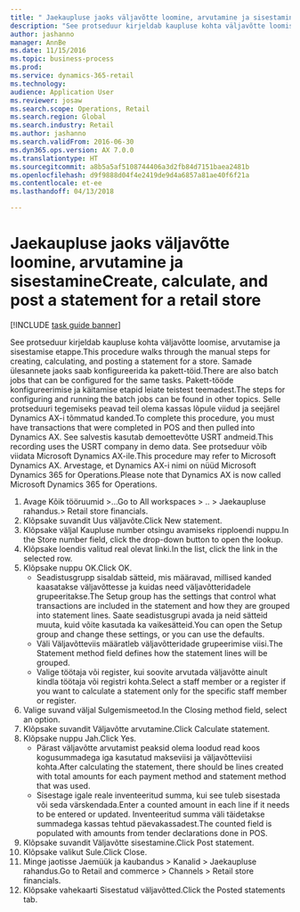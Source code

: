 ```yaml
--- 
title: " Jaekaupluse jaoks väljavõtte loomine, arvutamine ja sisestamine"
description: "See protseduur kirjeldab kaupluse kohta väljavõtte loomise, arvutamise ja sisestamise etappe."
author: jashanno
manager: AnnBe
ms.date: 11/15/2016
ms.topic: business-process
ms.prod: 
ms.service: dynamics-365-retail
ms.technology: 
audience: Application User
ms.reviewer: josaw
ms.search.scope: Operations, Retail
ms.search.region: Global
ms.search.industry: Retail
ms.author: jashanno
ms.search.validFrom: 2016-06-30
ms.dyn365.ops.version: AX 7.0.0
ms.translationtype: HT
ms.sourcegitcommit: a8b5a5af5108744406a3d2fb84d7151baea2481b
ms.openlocfilehash: d9f9888d04f4e2419de9d4a6857a81ae40f6f21a
ms.contentlocale: et-ee
ms.lasthandoff: 04/13/2018

---
```

# <a name="create-calculate-and-post-a-statement-for-a-retail-store"></a><span data-ttu-id="7ae90-103"> Jaekaupluse jaoks väljavõtte loomine, arvutamine ja sisestamine</span><span class="sxs-lookup"><span data-stu-id="7ae90-103">Create, calculate, and post a statement for a retail store</span></span>

[!INCLUDE [task guide banner](../includes/task-guide-banner.md)]

<span data-ttu-id="7ae90-104">See protseduur kirjeldab kaupluse kohta väljavõtte loomise, arvutamise ja sisestamise etappe.</span><span class="sxs-lookup"><span data-stu-id="7ae90-104">This procedure walks through the manual steps for creating, calculating, and posting a statement for a store.</span></span> <span data-ttu-id="7ae90-105">Samade ülesannete jaoks saab konfigureerida ka pakett-töid.</span><span class="sxs-lookup"><span data-stu-id="7ae90-105">There are also batch jobs that can be configured for the same tasks.</span></span> <span data-ttu-id="7ae90-106">Pakett-tööde konfigureerimise ja käitamise etapid leiate teistest teemadest.</span><span class="sxs-lookup"><span data-stu-id="7ae90-106">The steps for configuring and running the batch jobs can be found in other topics.</span></span> <span data-ttu-id="7ae90-107">Selle protseduuri tegemiseks peavad teil olema kassas lõpule viidud ja seejärel Dynamics AX-i tõmmatud kanded.</span><span class="sxs-lookup"><span data-stu-id="7ae90-107">To complete this procedure, you must have transactions that were completed in POS and then pulled into Dynamics AX.</span></span> <span data-ttu-id="7ae90-108">See salvestis kasutab demoettevõtte USRT andmeid.</span><span class="sxs-lookup"><span data-stu-id="7ae90-108">This recording uses the USRT company in demo data.</span></span> <span data-ttu-id="7ae90-109">See protseduur võib viidata Microsoft Dynamics AX-ile.</span><span class="sxs-lookup"><span data-stu-id="7ae90-109">This procedure may refer to Microsoft Dynamics AX.</span></span> <span data-ttu-id="7ae90-110">Arvestage, et Dynamics AX-i nimi on nüüd Microsoft Dynamics 365 for Operations.</span><span class="sxs-lookup"><span data-stu-id="7ae90-110">Please note that Dynamics AX is now called Microsoft Dynamics 365 for Operations.</span></span>

1. <span data-ttu-id="7ae90-111">Avage Kõik tööruumid >...</span><span class="sxs-lookup"><span data-stu-id="7ae90-111">Go to All workspaces > ..</span></span> <span data-ttu-id="7ae90-112">> Jaekaupluse rahandus.</span><span class="sxs-lookup"><span data-stu-id="7ae90-112">> Retail store financials.</span></span>
2. <span data-ttu-id="7ae90-113">Klõpsake suvandit Uus väljavõte.</span><span class="sxs-lookup"><span data-stu-id="7ae90-113">Click New statement.</span></span>
3. <span data-ttu-id="7ae90-114">Klõpsake väljal Kaupluse number otsingu avamiseks ripploendi nuppu.</span><span class="sxs-lookup"><span data-stu-id="7ae90-114">In the Store number field, click the drop-down button to open the lookup.</span></span>
4. <span data-ttu-id="7ae90-115">Klõpsake loendis valitud real olevat linki.</span><span class="sxs-lookup"><span data-stu-id="7ae90-115">In the list, click the link in the selected row.</span></span>
5. <span data-ttu-id="7ae90-116">Klõpsake nuppu OK.</span><span class="sxs-lookup"><span data-stu-id="7ae90-116">Click OK.</span></span>
    * <span data-ttu-id="7ae90-117">Seadistusgrupp sisaldab sätteid, mis määravad, millised kanded kaasatakse väljavõttesse ja kuidas need väljavõtteridadele grupeeritakse.</span><span class="sxs-lookup"><span data-stu-id="7ae90-117">The Setup group has the settings that control what transactions are included in the statement and how they are grouped into statement lines.</span></span> <span data-ttu-id="7ae90-118">Saate seadistusgrupi avada ja neid sätteid muuta, kuid võite kasutada ka vaikesätteid.</span><span class="sxs-lookup"><span data-stu-id="7ae90-118">You can open the Setup group and change these settings, or you can use the defaults.</span></span>  
    * <span data-ttu-id="7ae90-119">Väli Väljavõtteviis määratleb väljavõtteridade grupeerimise viisi.</span><span class="sxs-lookup"><span data-stu-id="7ae90-119">The Statement method field defines how the statement lines will be grouped.</span></span>  
    * <span data-ttu-id="7ae90-120">Valige töötaja või register, kui soovite arvutada väljavõtte ainult kindla töötaja või registri kohta.</span><span class="sxs-lookup"><span data-stu-id="7ae90-120">Select a staff member or a register if you want to calculate a statement only for the specific staff member or register.</span></span>  
6. <span data-ttu-id="7ae90-121">Valige suvand väljal Sulgemismeetod.</span><span class="sxs-lookup"><span data-stu-id="7ae90-121">In the Closing method field, select an option.</span></span>
7. <span data-ttu-id="7ae90-122">Klõpsake suvandit Väljavõtte arvutamine.</span><span class="sxs-lookup"><span data-stu-id="7ae90-122">Click Calculate statement.</span></span>
8. <span data-ttu-id="7ae90-123">Klõpsake nuppu Jah.</span><span class="sxs-lookup"><span data-stu-id="7ae90-123">Click Yes.</span></span>
    * <span data-ttu-id="7ae90-124">Pärast väljavõtte arvutamist peaksid olema loodud read koos kogusummadega iga kasutatud makseviisi ja väljavõtteviisi kohta.</span><span class="sxs-lookup"><span data-stu-id="7ae90-124">After calculating the statement, there should be lines created with total amounts for each payment method and statement method that was used.</span></span>  
    * <span data-ttu-id="7ae90-125">Sisestage igale reale inventeeritud summa, kui see tuleb sisestada või seda värskendada.</span><span class="sxs-lookup"><span data-stu-id="7ae90-125">Enter a counted amount in each line if it needs to be entered or updated.</span></span> <span data-ttu-id="7ae90-126">Inventeeritud summa väli täidetakse summadega kassas tehtud päevakassadest.</span><span class="sxs-lookup"><span data-stu-id="7ae90-126">The counted field is populated with amounts from tender declarations done in POS.</span></span>  
9. <span data-ttu-id="7ae90-127">Klõpsake suvandit Väljavõtte sisestamine.</span><span class="sxs-lookup"><span data-stu-id="7ae90-127">Click Post statement.</span></span>
10. <span data-ttu-id="7ae90-128">Klõpsake valikut Sule.</span><span class="sxs-lookup"><span data-stu-id="7ae90-128">Click Close.</span></span>
11. <span data-ttu-id="7ae90-129">Minge jaotisse Jaemüük ja kaubandus > Kanalid > Jaekaupluse rahandus.</span><span class="sxs-lookup"><span data-stu-id="7ae90-129">Go to Retail and commerce > Channels > Retail store financials.</span></span>
12. <span data-ttu-id="7ae90-130">Klõpsake vahekaarti Sisestatud väljavõtted.</span><span class="sxs-lookup"><span data-stu-id="7ae90-130">Click the Posted statements tab.</span></span>


